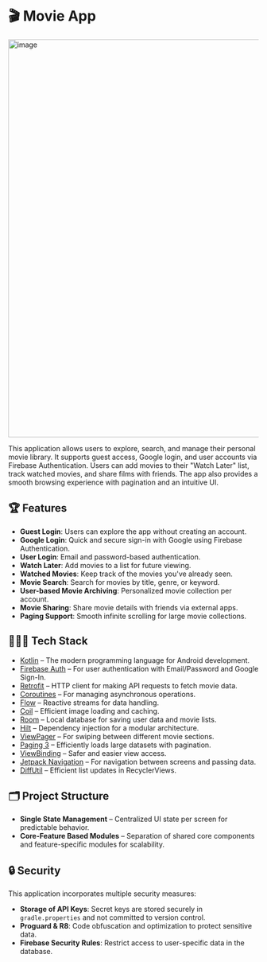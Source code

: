 # 🎬 Movie App

<img width="1942" height="800" alt="image" src="https://github.com/user-attachments/assets/af61487c-8e09-4cc1-b058-a718ac63d2f6" />

This application allows users to explore, search, and manage their personal movie library. It supports guest access, Google login, and user accounts via Firebase Authentication. Users can add movies to their "Watch Later" list, track watched movies, and share films with friends. The app also provides a smooth browsing experience with pagination and an intuitive UI.

## 🏆 Features
- **Guest Login**: Users can explore the app without creating an account.
- **Google Login**: Quick and secure sign-in with Google using Firebase Authentication.
- **User Login**: Email and password-based authentication.
- **Watch Later**: Add movies to a list for future viewing.
- **Watched Movies**: Keep track of the movies you've already seen.
- **Movie Search**: Search for movies by title, genre, or keyword.
- **User-based Movie Archiving**: Personalized movie collection per account.
- **Movie Sharing**: Share movie details with friends via external apps.
- **Paging Support**: Smooth infinite scrolling for large movie collections.

## 👩🏻‍💻 Tech Stack

- [Kotlin](https://kotlinlang.org/) – The modern programming language for Android development.
- [Firebase Auth](https://firebase.google.com/docs/auth) – For user authentication with Email/Password and Google Sign-In.
- [Retrofit](https://github.com/square/retrofit) – HTTP client for making API requests to fetch movie data.
- [Coroutines](https://developer.android.com/kotlin/coroutines) – For managing asynchronous operations.
- [Flow](https://developer.android.com/kotlin/flow) – Reactive streams for data handling.
- [Coil](https://coil-kt.github.io/coil/) – Efficient image loading and caching.
- [Room](https://developer.android.com/training/data-storage/room) – Local database for saving user data and movie lists.
- [Hilt](https://developer.android.com/training/dependency-injection/hilt-android) – Dependency injection for a modular architecture.
- [ViewPager](https://developer.android.com/reference/androidx/viewpager/widget/ViewPager) – For swiping between different movie sections.
- [Paging 3](https://developer.android.com/topic/libraries/architecture/paging/v3-overview) – Efficiently loads large datasets with pagination.
- [ViewBinding](https://developer.android.com/topic/libraries/view-binding) – Safer and easier view access.
- [Jetpack Navigation](https://developer.android.com/guide/navigation) – For navigation between screens and passing data.
- [DiffUtil](https://developer.android.com/reference/androidx/recyclerview/widget/DiffUtil) – Efficient list updates in RecyclerViews.

## 🗂 Project Structure
- **Single State Management** – Centralized UI state per screen for predictable behavior.
- **Core-Feature Based Modules** – Separation of shared core components and feature-specific modules for scalability.

## 🔒 Security
This application incorporates multiple security measures:
- **Storage of API Keys**: Secret keys are stored securely in `gradle.properties` and not committed to version control.
- **Proguard & R8**: Code obfuscation and optimization to protect sensitive data.
- **Firebase Security Rules**: Restrict access to user-specific data in the database.
